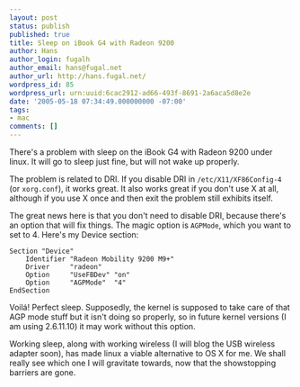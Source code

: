 ```yaml
---
layout: post
status: publish
published: true
title: Sleep on iBook G4 with Radeon 9200
author: Hans
author_login: fugalh
author_email: hans@fugal.net
author_url: http://hans.fugal.net/
wordpress_id: 85
wordpress_url: urn:uuid:6cac2912-ad66-493f-8691-2a6aca5d8e2e
date: '2005-05-18 07:34:49.000000000 -07:00'
tags:
- mac
comments: []
---
```

<p>There's a problem with sleep on the iBook G4 with Radeon 9200 under linux. It
will go to sleep just fine, but will not wake up properly.</p>

<p>The problem is related to DRI. If you disable DRI in <code>/etc/X11/XF86Config-4</code>
(or <code>xorg.conf</code>), it works great. It also works great if you don't use X at
all, although if you use X once and then exit the problem still exhibits
itself. </p>

<p>The great news here is that you don't need to disable DRI, because there's
an option that will fix things. The magic option is <code>AGPMode</code>, which you want
to set to 4.  Here's my Device section:</p>

<pre><code>Section "Device"
    Identifier "Radeon Mobility 9200 M9+"
    Driver     "radeon"
    Option     "UseFBDev" "on"
    Option     "AGPMode"  "4"
EndSection
</code></pre>

<p>Voil&aacute;! Perfect sleep. Supposedly, the kernel is supposed to take care of
that AGP mode stuff but it isn't doing so properly, so in future kernel
versions (I am using 2.6.11.10) it may work without this option. </p>

<p>Working sleep, along with working wireless (I will blog the USB wireless
adapter soon), has made linux a viable alternative to OS X for me. We shall
really see which one I will gravitate towards, now that the showstopping
barriers are gone.</p>

